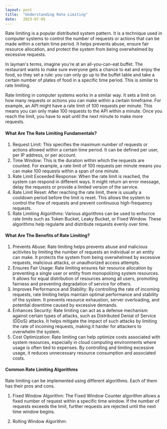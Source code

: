 ```yaml
---
layout: post
title:  "Understanding Rate Limiting"
date:   2023-07-05
---
```


<p class="intro">Rate limiting is a popular distributed system pattern. It is a technique used in computer systems to control the number of requests or actions that can be made within a certain time period. It helps prevents abuse, ensure fair resource allocation, and protect the system from being overwhelmed by excessive requests.</p>

In layman's terms, imagine you're at an all-you-can-eat buffet. The restaurant wants to make sure everyone gets a chance to eat and enjoy the food, so they set a rule: you can only go up to the buffet table and take a certain number of plates of food in a specific time period. This is similar to rate limiting. 

Rate limiting in computer systems works in a similar way. It sets a limit on how many requests or actions you can make within a certain timeframe. For example, an API might have a rate limit of 100 requests per minute. This means you can only make 100 requests to the API within a minute. Once you reach the limit, you have to wait until the next minute to make more requests. 

#### What Are The Rate Limiting Fundamentals? 

1. Request Limit: This specifies the maximum number of requests or actions allowed within a certain time period. It can be defined per user, per IP address, or per account. 
2. Time Window: This is the duration within which the requests are counted. For example, a rate limit of 100 requests per minute means you can make 100 requests within a span of one minute. 
3. Rate Limit Exceeded Response: When the rate limit is reached, the system can respond in different ways. It might return an error message, delay the requests or provide a limited version of the service. 
4. Rate Limit Reset: After reaching the rate limit, there is usually a cooldown period before the limit is reset. This allows the system to control the flow of requests and prevent continuous high-frequency requests. 
5. Rate Limiting Algorithms: Various algorithms can be used to enfocrce rate limits such as Token Bucket, Leaky Bucket, or Fixed Window. These algorithms help regularte and distribute requests evenly over time. 

#### What Are The Benefits of Rate Limiting? 

1. Prevents Abuse: Rate limiting helps prevents abuse and malicious acitivites by limiting the number of requests an individual or an entity can make. It protects the system from being overwhelmed by excessive requests, malicious attacks, or unauthorized access attempts. 
2. Ensures Fair Usage: Rate limiting ensures fair resource allocation by preventing a single user or entity from monopolizing system resources. It allows for equal distribution of resources among all users, promoting fairness and preventing degradation of service for others. 
3. Improves Performance and Stability: By controlling the rate of incoming requests, rate limiting helps maintain optimal performance and stability of the system. It prevents resource exhaustion, server overloading, and potential downtime caused by excessive demands. 
4. Enhances Security: Rate limiting can act as a defense mechanism against certain types of attacks, such as Distributed Denial of Service (DDoS) attacks. It helps mitigate the impact of such attacks by limiting the rate of incoming requests, making it harder for attackers to overwhelm the system. 
5. Cost Optimization: Rate limiting can help optimize costs associated with system resources, especially in cloud computing environments where usage is often tied to expenses. By controlling and limiting excessive usage, it reduces unnecessary resource consumption and associated costs. 

#### Common Rate Limiting Algorithms 

Rate limiting can be implemented using different algorithms. Each of them has their pros and cons. 

1. Fixed Window Algorithm: 
The Fixed Window Counter algorithm allows a fixed number of request within a specific time window. If the number of requests exceeds the limit, further requests are rejected until the next time window begins.


2. Rolling Window Algorithm: 